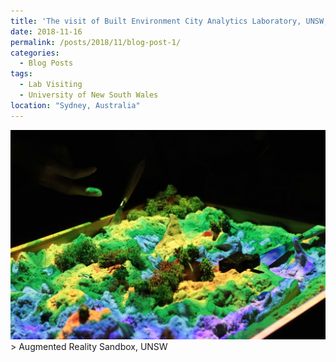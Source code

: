```yaml
---
title: 'The visit of Built Environment City Analytics Laboratory, UNSW, Australia'
date: 2018-11-16
permalink: /posts/2018/11/blog-post-1/
categories:
  - Blog Posts
tags:
  - Lab Visiting
  - University of New South Wales
location: "Sydney, Australia"
---
```

<img src='/images/IMG_9949.JPG'>
> Augmented Reality Sandbox, UNSW





